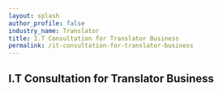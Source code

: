 ```yaml
---
layout: splash 
author_profile: false 
industry_name: Translator
title: I.T Consultation for Translator Business
permalink: /it-consultation-for-translator-business
---
```


## I.T Consultation for Translator Business